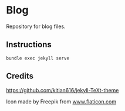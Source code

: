 # Blog

Repository for blog files. 


## Instructions

```
bundle exec jekyll serve
```

## Credits

https://github.com/kitian616/jekyll-TeXt-theme

Icon made by Freepik from www.flaticon.com
